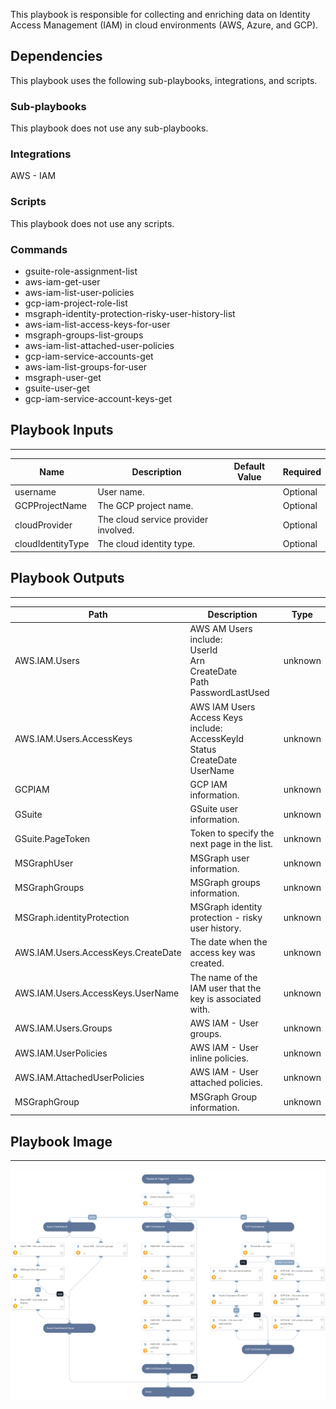 This playbook is responsible for collecting and enriching data on Identity Access Management (IAM) in cloud environments (AWS, Azure, and GCP).

## Dependencies

This playbook uses the following sub-playbooks, integrations, and scripts.

### Sub-playbooks

This playbook does not use any sub-playbooks.

### Integrations

AWS - IAM

### Scripts

This playbook does not use any scripts.

### Commands

* gsuite-role-assignment-list
* aws-iam-get-user
* aws-iam-list-user-policies
* gcp-iam-project-role-list
* msgraph-identity-protection-risky-user-history-list
* aws-iam-list-access-keys-for-user
* msgraph-groups-list-groups
* aws-iam-list-attached-user-policies
* gcp-iam-service-accounts-get
* aws-iam-list-groups-for-user
* msgraph-user-get
* gsuite-user-get
* gcp-iam-service-account-keys-get

## Playbook Inputs

---

| **Name** | **Description** | **Default Value** | **Required** |
| --- | --- | --- | --- |
| username | User name. |  | Optional |
| GCPProjectName | The GCP project name. |  | Optional |
| cloudProvider | The cloud service provider involved. |  | Optional |
| cloudIdentityType | The cloud identity type. |  | Optional |

## Playbook Outputs

---

| **Path** | **Description** | **Type** |
| --- | --- | --- |
| AWS.IAM.Users | AWS AM Users include:<br/>UserId<br/>Arn<br/>CreateDate<br/>Path<br/>PasswordLastUsed | unknown |
| AWS.IAM.Users.AccessKeys | AWS IAM Users Access Keys include:<br/>AccessKeyId<br/>Status<br/>CreateDate<br/>UserName | unknown |
| GCPIAM | GCP IAM information. | unknown |
| GSuite | GSuite user information. | unknown |
| GSuite.PageToken | Token to specify the next page in the list. | unknown |
| MSGraphUser | MSGraph user information. | unknown |
| MSGraphGroups | MSGraph groups information. | unknown |
| MSGraph.identityProtection | MSGraph identity protection - risky user history. | unknown |
| AWS.IAM.Users.AccessKeys.CreateDate | The date when the access key was created. | unknown |
| AWS.IAM.Users.AccessKeys.UserName | The name of the IAM user that the key is associated with. | unknown |
| AWS.IAM.Users.Groups | AWS IAM - User groups. | unknown |
| AWS.IAM.UserPolicies |  AWS IAM - User inline policies. | unknown |
| AWS.IAM.AttachedUserPolicies | AWS IAM - User attached policies. | unknown |
| MSGraphGroup | MSGraph Group information. | unknown |

## Playbook Image

---

![Cloud IAM Enrichment - Generic](../doc_files/Cloud_IAM_Enrichment_-_Generic.png)